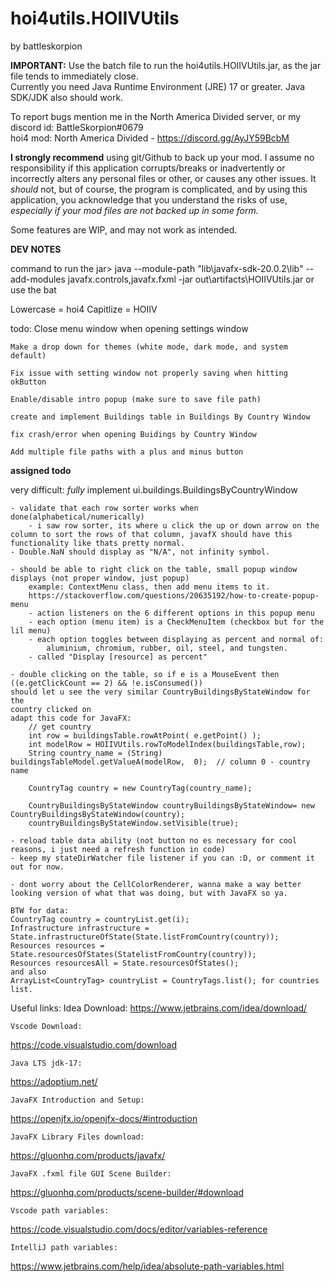 # <h1> hoi4utils.HOIIVUtils </h1>

by battleskorpion

<b>IMPORTANT:</b> Use the batch file to run the hoi4utils.HOIIVUtils.jar, as the jar file tends to immediately close.
<br> Currently you need Java Runtime Environment (JRE) 17 or greater. Java SDK/JDK also should work.

To report bugs mention me in the North America Divided server, or my discord id: BattleSkorpion#0679
<br> hoi4 mod: North America Divided - <hyperlink> https://discord.gg/AyJY59BcbM </hyperlink> 

<b>I  strongly recommend</b>  using git/Github to back up your mod. I assume no responsibility if
this application corrupts/breaks or inadvertently or incorrectly alters any personal files or other, or 
causes any other issues. It <i>should</i> not, but of course, the program is complicated, and by using this 
application, you acknowledge that you understand the risks of use, <i> especially if your mod files are not
backed up in some form.</i>

Some features are WIP, and may not work as intended. 

<b>DEV NOTES</b>

command to run the jar>
java --module-path "lib\javafx-sdk-20.0.2\lib" --add-modules javafx.controls,javafx.fxml -jar out\artifacts\HOIIVUtils.jar
or use the bat

Lowercase = hoi4
Capitlize = HOIIV

todo:
	Close menu window when opening settings window

	Make a drop down for themes (white mode, dark mode, and system default)

	Fix issue with setting window not properly saving when hitting okButton

	Enable/disable intro popup (make sure to save file path)

	create and implement Buildings table in Buildings By Country Window

	fix crash/error when opening Buidings by Country Window
	
	Add multiple file paths with a plus and minus button

<b> assigned todo </b>

very difficult: 
	*fully* implement ui.buildings.BuildingsByCountryWindow

	- validate that each row sorter works when done(alphabetical/numerically)
		- i saw row sorter, its where u click the up or down arrow on the column to sort the rows of that column, javafX should have this functionality like thats pretty normal. 
	- Double.NaN should display as "N/A", not infinity symbol. 

	- should be able to right click on the table, small popup window displays (not proper window, just popup)
		example: ContextMenu class, then add menu items to it. 
		https://stackoverflow.com/questions/20635192/how-to-create-popup-menu
		- action listeners on the 6 different options in this popup menu
		- each option (menu item) is a CheckMenuItem (checkbox but for the lil menu) 
		- each option toggles between displaying as percent and normal of: 
			aluminium, chromium, rubber, oil, steel, and tungsten. 
		- called "Display [resource] as percent" 

	- double clicking on the table, so if e is a MouseEvent then 
	((e.getClickCount == 2) && !e.isConsumed()) 
	should let u see the very similar CountryBuildingsByStateWindow for the 
	country clicked on
	adapt this code for JavaFX: 
		// get country
		int row = buildingsTable.rowAtPoint( e.getPoint() );
		int modelRow = HOIIVUtils.rowToModelIndex(buildingsTable,row);
		String country_name = (String) buildingsTableModel.getValueA(modelRow,  0);	 // column 0 - country name

		CountryTag country = new CountryTag(country_name);

		CountryBuildingsByStateWindow countryBuildingsByStateWindow= new	CountryBuildingsByStateWindow(country);
		countryBuildingsByStateWindow.setVisible(true);

	- reload table data ability (not button no es necessary for cool reasons, i just need a refresh function in code)
	- keep my stateDirWatcher file listener if you can :D, or comment it out for now. 

	- dont worry about the CellColorRenderer, wanna make a way better looking version of what that was doing, but with JavaFX so ya. 

	BTW for data: 
	CountryTag country = countryList.get(i);
	Infrastructure infrastructure = State.infrastructureOfState(State.listFromCountry(country));
	Resources resources = State.resourcesOfStates(StatelistFromCountry(country));
	Resources resourcesAll = State.resourcesOfStates();
	and also
	ArrayList<CountryTag> countryList = CountryTags.list(); for countries list. 


		

Useful links:
	Idea Download:
https://www.jetbrains.com/idea/download/

	Vscode Download:
https://code.visualstudio.com/download

	Java LTS jdk-17:
https://adoptium.net/

	JavaFX Introduction and Setup:
https://openjfx.io/openjfx-docs/#introduction

	JavaFX Library Files download:
https://gluonhq.com/products/javafx/

	JavaFX .fxml file GUI Scene Builder:
https://gluonhq.com/products/scene-builder/#download

	Vscode path variables:
https://code.visualstudio.com/docs/editor/variables-reference

	IntelliJ path variables:
https://www.jetbrains.com/help/idea/absolute-path-variables.html